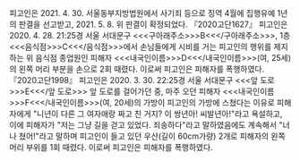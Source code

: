피고인은 2021. 4. 30. 서울동부지방법원에서 사기죄 등으로 징역 4월에 집행유예 1년의 판결을 선고받고, 2021. 5. 8. 위 판결이 확정되었다.
『2020고단1627』
피고인은 2020. 4. 28. 21:25경 서울 서대문구 <<<구아래주소>>>B<<</구아래주소>>>, 1층 <<<음식점>>>C<<</음식점>>>에서 손님들에게 시비를 거는 피고인의 행위를 제지하는 위 음식점 종업원인 피해자 <<<내국인이름>>>D<<</내국인이름>>>(여, 25세)의 왼쪽 머리 부분을 손으로 2회 때렸다.
이로써 피고인은 피해자를 폭행하였다.
『2020고단1998』
피고인은 2020. 3. 30. 22:25경 서울 서대문구 <<<앞 도로>>>E<<</앞 도로>>> 앞 도로를 걸어가던 중, 마주 오던 피해자 <<<내국인이름>>>F<<</내국인이름>>>(여, 20세)의 가방이 피고인의 가방에 스쳤다는 이유로 피해자에게 "니년이 다른 그 여자애랑 짜고 친 거지? 이 쌍년아! 씨발년아!"라고 욕설하고, 이에 피해자가 "저는 그냥 길을 걷고 있었다. 죄송하다"라고 말하였음에도 계속해서 "너 나 쳤어!"라고 말하며 피고인이 들고 있던 우산(길이 60cm가량) 2개로 피해자의 왼쪽 머리 부위를 1회 때렸다.
이로써 피고인은 피해자를 폭행하였다.
